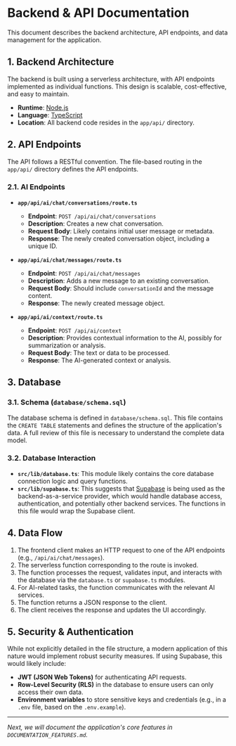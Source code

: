 # Backend & API Documentation

This document describes the backend architecture, API endpoints, and data management for the application.

## 1. Backend Architecture

The backend is built using a serverless architecture, with API endpoints implemented as individual functions. This design is scalable, cost-effective, and easy to maintain.

-   **Runtime**: [Node.js](https://nodejs.org/)
-   **Language**: [TypeScript](https://www.typescriptlang.org/)
-   **Location**: All backend code resides in the `app/api/` directory.

## 2. API Endpoints

The API follows a RESTful convention. The file-based routing in the `app/api/` directory defines the API endpoints.

### 2.1. AI Endpoints

-   **`app/api/ai/chat/conversations/route.ts`**
    -   **Endpoint**: `POST /api/ai/chat/conversations`
    -   **Description**: Creates a new chat conversation.
    -   **Request Body**: Likely contains initial user message or metadata.
    -   **Response**: The newly created conversation object, including a unique ID.

-   **`app/api/ai/chat/messages/route.ts`**
    -   **Endpoint**: `POST /api/ai/chat/messages`
    -   **Description**: Adds a new message to an existing conversation.
    -   **Request Body**: Should include `conversationId` and the message content.
    -   **Response**: The newly created message object.

-   **`app/api/ai/context/route.ts`**
    -   **Endpoint**: `POST /api/ai/context`
    -   **Description**: Provides contextual information to the AI, possibly for summarization or analysis.
    -   **Request Body**: The text or data to be processed.
    -   **Response**: The AI-generated context or analysis.

## 3. Database

### 3.1. Schema (`database/schema.sql`)

The database schema is defined in `database/schema.sql`. This file contains the `CREATE TABLE` statements and defines the structure of the application's data. A full review of this file is necessary to understand the complete data model.

### 3.2. Database Interaction

-   **`src/lib/database.ts`**: This module likely contains the core database connection logic and query functions.
-   **`src/lib/supabase.ts`**: This suggests that [Supabase](https://supabase.io/) is being used as the backend-as-a-service provider, which would handle database access, authentication, and potentially other backend services. The functions in this file would wrap the Supabase client.

## 4. Data Flow

1.  The frontend client makes an HTTP request to one of the API endpoints (e.g., `/api/ai/chat/messages`).
2.  The serverless function corresponding to the route is invoked.
3.  The function processes the request, validates input, and interacts with the database via the `database.ts` or `supabase.ts` modules.
4.  For AI-related tasks, the function communicates with the relevant AI services.
5.  The function returns a JSON response to the client.
6.  The client receives the response and updates the UI accordingly.

## 5. Security & Authentication

While not explicitly detailed in the file structure, a modern application of this nature would implement robust security measures. If using Supabase, this would likely include:

-   **JWT (JSON Web Tokens)** for authenticating API requests.
-   **Row-Level Security (RLS)** in the database to ensure users can only access their own data.
-   **Environment variables** to store sensitive keys and credentials (e.g., in a `.env` file, based on the `.env.example`).

---

*Next, we will document the application's core features in `DOCUMENTATION_FEATURES.md`.*